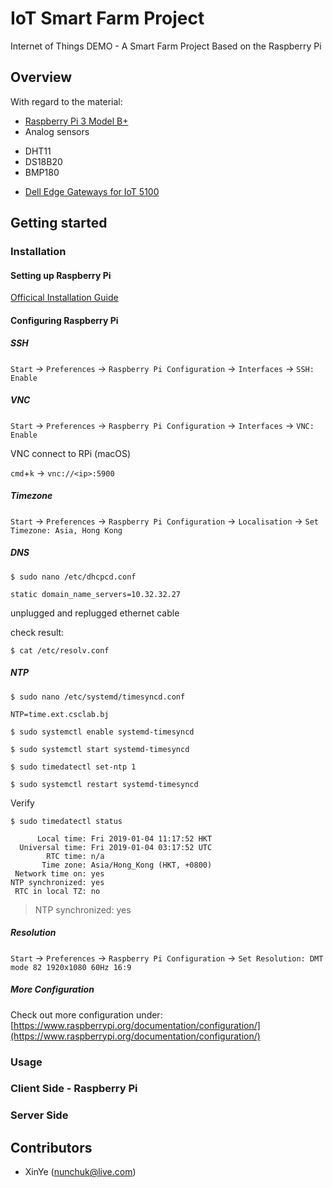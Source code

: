 # IoT Smart Farm Project

Internet of Things DEMO - A Smart Farm Project Based on the Raspberry Pi

## Overview

With regard to the material:

 - [Raspberry Pi 3 Model B+](https://www.raspberrypi.org/products/raspberry-pi-3-model-b-plus/)
 - Analog sensors
  * DHT11
  * DS18B20
  * BMP180
 - [Dell Edge Gateways for IoT 5100](https://www.dell.com/en-us/work/shop/cty/pdp/spd/dell-edge-gateway-5100/xctoi5100us)


## Getting started

### Installation

#### Setting up Raspberry Pi

[Officical Installation Guide](https://projects.raspberrypi.org/en/projects/raspberry-pi-setting-up/1)

#### Configuring Raspberry Pi

##### SSH

`Start` -> `Preferences` -> `Raspberry Pi Configuration` -> `Interfaces` -> `SSH: Enable`

##### VNC

`Start` -> `Preferences` -> `Raspberry Pi Configuration` -> `Interfaces` -> `VNC: Enable`

VNC connect to RPi (macOS)

`cmd`+`k` -> `vnc://<ip>:5900`

##### Timezone

`Start` -> `Preferences` -> `Raspberry Pi Configuration` -> `Localisation` -> `Set Timezone: Asia, Hong Kong`

##### DNS

`$ sudo nano /etc/dhcpcd.conf`

```
static domain_name_servers=10.32.32.27
```

unplugged and replugged ethernet cable

check result:

`$ cat /etc/resolv.conf`  


##### NTP

`$ sudo nano /etc/systemd/timesyncd.conf`

```
NTP=time.ext.csclab.bj
```

`$ sudo systemctl enable systemd-timesyncd`

`$ sudo systemctl start systemd-timesyncd`

`$ sudo timedatectl set-ntp 1`

`$ sudo systemctl restart systemd-timesyncd`

Verify

`$ sudo timedatectl status`

```shell
      Local time: Fri 2019-01-04 11:17:52 HKT
  Universal time: Fri 2019-01-04 03:17:52 UTC
        RTC time: n/a
       Time zone: Asia/Hong_Kong (HKT, +0800)
 Network time on: yes
NTP synchronized: yes
 RTC in local TZ: no
```

>NTP synchronized: yes

##### Resolution

`Start` -> `Preferences` -> `Raspberry Pi Configuration` -> `Set Resolution: DMT mode 82 1920x1080 60Hz 16:9`

##### More Configuration

Check out more configuration under: [https://www.raspberrypi.org/documentation/configuration/](https://www.raspberrypi.org/documentation/configuration/)

### Usage

### Client Side - Raspberry Pi

### Server Side

Contributors
-------------------
* XinYe (nunchuk@live.com)
